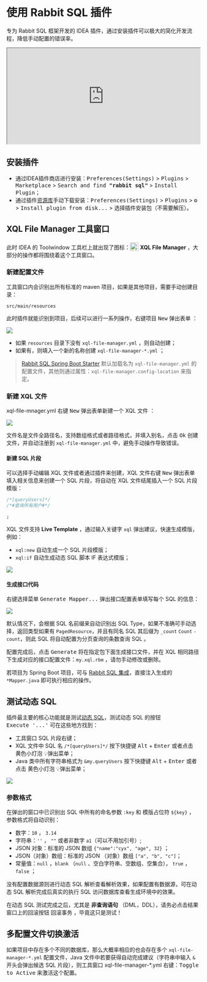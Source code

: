 # 使用 Rabbit SQL 插件

专为 Rabbit SQL 框架开发的 IDEA 插件，通过安装插件可以极大的简化开发流程，降低手动配置的错误率。

<iframe width="100%" height="250px" src="https://plugins.jetbrains.com/embeddable/card/21403"></iframe>

## 安装插件

- 通过IDEA插件商店进行安装：<kbd>Preferences(Settings)</kbd> > <kbd>Plugins</kbd> > <kbd>Marketplace</kbd> > <kbd>Search and find <b>"rabbit sql"</b></kbd> > <kbd>Install Plugin</kbd>；
- 通过插件[资源库](https://plugins.jetbrains.com/plugin/21403-rabbit-sql/versions)手动下载安装：<kbd>Preferences(Settings)</kbd> > <kbd>Plugins</kbd> > <kbd>⚙️</kbd> > <kbd>Install plugin from disk...</kbd> > 选择插件安装包（不需要解压）。

## XQL File Manager 工具窗口

此时 IDEA 的 Toolwindow 工具栏上就出现了图标：<img src="docs/imgs/xql-file-manager-toolwindow.svg" style="width:22px;position:relative;top:4px"></img> **XQL File Manager** ，大部分的操作都将围绕着这个工具窗口。

### 新建配置文件

工具窗口内会识别出所有标准的 maven 项目，如果是其他项目，需要手动创建目录：

```
src/main/resources
```

此时插件就能识别到项目，后续可以进行一系列操作，右键项目 <kbd>New</kbd> 弹出表单 ：

![](docs/imgs/plugin-new-xql-file-manager.png)

- 如果 `resources` 目录下没有 `xql-file-manager.yml` ，则自动创建；
- 如果有，则填入一个新的名称创建  `xql-file-manager-*.yml` ；

> [Rabbit SQL Spring Boot Starter](documents/with-spring-boot) 默认加载名为 `xql-file-manager.yml` 的配置文件，其他则通过属性：`xql-file-manager.config-location` 来指定。

### 新建 XQL 文件

xql-file-mnager.yml 右键 <kbd>New</kbd> 弹出表单新建一个 XQL 文件 ：

![](docs/imgs/plugin-new-xql.png)

文件名是文件全路径名，支持数组格式或者路径格式，并填入别名，点击 <kbd>Ok</kbd> 创建文件，并自动注册到 `xql-file-manager.yml` 中，避免手动操作导致错误。

#### 新建 SQL 片段

可以选择手动编辑 XQL 文件或者通过插件来创建，XQL 文件右键 <kbd>New</kbd> 弹出表单填入相关信息来创建一个 SQL 片段，将自动在 XQL 文件结尾插入一个 SQL 片段模版：

```sql
/*[queryUsers]*/
/*#查询所有用户#*/

;
```

XQL 文件支持 **Live Template** ，通过输入关键字 `xql` 弹出建议，快速生成模版，例如：

-  `xql:new` 自动生成一个 SQL 片段模版；
- `xql:if` 自动生成动态 SQL 脚本 IF 表达式模版；

![](docs/imgs/plugin-live-template.png)

#### 生成接口代码

右键选择菜单 <kbd>Generate Mapper...</kbd> 弹出接口配置表单填写每个 SQL 的信息：

![](docs/imgs/plugin-xql-mapping.png)

默认情况下，会根据 SQL 名前缀来自动识别出 SQL Type，如果不准确可手动选择，返回类型如果有 `PagedResource`，并且有同名 SQL 其后缀为 `_count` `Count` `-count`，则此 SQL 将自动配置为分页查询的条数查询 SQL 。

配置完成后，点击 <kbd>Generate</kbd> 将在指定包下面生成接口文件，并在 XQL 相同路径下生成对应的接口配置文件：`my.xql.rbm` ，请勿手动修改或删除。

若项目为 Spring Boot 项目，可与 [Rabbit SQL 集成](documents/with-spring-boot)，直接注入生成的 `*Mapper.java` 即可执行相应的操作。

## 测试动态 SQL

插件最主要的核心功能就是测试[动态 SQL](documents/dynamic-sql)，测试动态 SQL 的按钮 <kbd>Execute '...'</kbd> 可在这些地方找到：

- 工具窗口 SQL 片段右键；
- XQL 文件中 SQL 名 `/*[queryUsers]*/` 按下快捷键 <kbd>Alt</kbd> + <kbd>Enter</kbd> 或者点击 黄色小灯泡 💡弹出菜单；
- Java 类中所有字符串格式为 `&my.queryUsers` 按下快捷键 <kbd>Alt</kbd> + <kbd>Enter</kbd> 或者点击 黄色小灯泡 💡弹出菜单；

![](docs/imgs/execute-dynamic-sql.png)

### 参数格式

在弹出的窗口中已识别出 SQL 中所有的命名参数 `:key` 和 模版占位符 `${key}` ，参数格式将自动识别：

- 数字：`10` ， `3.14` 
- 字符串：`''` ， `""` 或者非数字 `a1`（可以不用加引号）;
- JSON 对象：标准的 JSON 数组 `{"name":"cyx", "age", 32}` ；
- JSON（对象）数组：标准的 JSON （对象）数组 `["a", "b", "c"]`；
- 常量值：`null` ，`blank` （`null` 、空白字符串、空数组、空集合）， `true` ， `false` ；

没有配置数据源则进行动态 SQL 解析查看解析效果，如果配置有数据源，可在动态 SQL 解析完成后真实的执行 SQL 访问数据库查看生成环境中的效果。

在动态 SQL 测试完成之后，尤其是 **非查询语句** （DML，DDL），请务必点击结果窗口上的回滚按钮 <kbd>回滚事务</kbd> ，毕竟这只是测试！

## 多配置文件切换激活

如果项目中存在多个不同的数据库，那么大概率相应的也会存在多个 `xql-file-manager-*.yml` 配置文件，Java 文件中若要获得自动完成建议（字符串中输入 `&` 开头会弹出候选 SQL 片段），则工具窗口 xql-file-manager-*.yml 右键：<kbd>Toggle to Active</kbd> 来激活这个配置。
